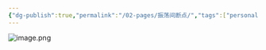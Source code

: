 ```yaml
---
{"dg-publish":true,"permalink":"/02-pages/振荡间断点/","tags":["personal/blog","math/高等数学","概念"]}
---
```


![image.png](https://yelanyanyu-img-bed.oss-cn-hangzhou.aliyuncs.com/img/blog/2024/07/20240711143704.png)
